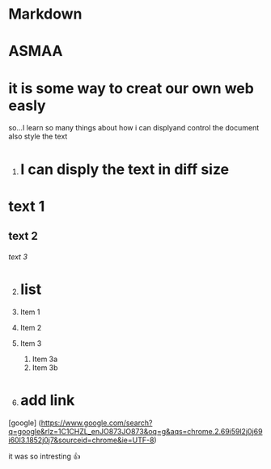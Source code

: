 # Markdown 
# ASMAA
 # it is some way to creat our own web easly 
so...I learn so many things about how i can displyand  control the document also style the text

1. # I can disply the text in diff size
# text 1
## text 2
###### text 3

2. # list 
1. Item 1
1. Item 2
1. Item 3
   1. Item 3a
   1. Item 3b
   
3. # add link

[google]
(https://www.google.com/search?q=google&rlz=1C1CHZL_enJO873JO873&oq=g&aqs=chrome.2.69i59l2j0j69i60l3.1852j0j7&sourceid=chrome&ie=UTF-8)

it was so intresting :+1:
